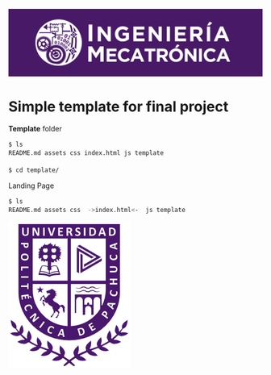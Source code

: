 ![Mechatronic Engineer](./assets/mechatronic.jpg)
# Simple template for final project

**Template** folder
```bash
$ ls
README.md assets css index.html js template

$ cd template/
```

Landing Page
```bash
$ ls
README.md assets css  ->index.html<-  js template
```
![UPP logo](./assets/upp.png)